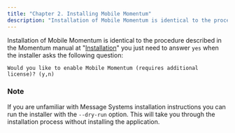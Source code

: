 ```yaml
---
title: "Chapter 2. Installing Mobile Momentum"
description: "Installation of Mobile Momentum is identical to the procedure described in the Momentum manual at Installation you just need to answer yes when the installer asks the following question If you are unfamiliar with Message Systems installation instructions you can run the installer with the dry run option This will..."
---
```


Installation of Mobile Momentum is identical to the procedure described in the Momentum manual at "[Installation](https://support.messagesystems.com/docs/web-ref/install.linux)" you just need to answer `yes` when the installer asks the following question:

`Would you like to enable Mobile Momentum (requires additional license)? (y,n)`
### Note

If you are unfamiliar with Message Systems installation instructions you can run the installer with the `--dry-run` option. This will take you through the installation process without installing the application.